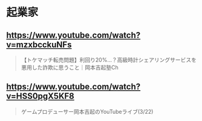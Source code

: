 # 起業家

## https://www.youtube.com/watch?v=mzxbcckuNFs

> 【トケマッチ転売問題】利回り20%…？高級時計シェアリングサービスを悪用した詐欺に思うこと｜岡本吉起塾Ch

## https://www.youtube.com/watch?v=HSS0pgX5KF8

> ゲームプロデューサー岡本吉起のYouTubeライブ(3/22) 
